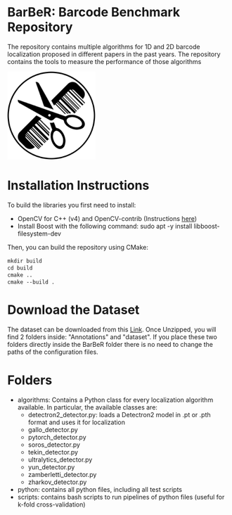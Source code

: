 # BarBeR: Barcode Benchmark Repository
The repository contains multiple algorithms for 1D and 2D barcode localization proposed in different papers in the past years. The repository contains the tools to measure the performance of those algorithms


<img src='./logo.png' width='200'>

# Installation Instructions
To build the libraries you first need to install:
- OpenCV for C++ (v4) and OpenCV-contrib (Instructions [here](https://docs.opencv.org/4.x/d7/d9f/tutorial_linux_install.html)) 
- Install Boost with the following command: sudo apt -y install libboost-filesystem-dev

Then, you can build the repository using CMake:
```
mkdir build
cd build
cmake ..
cmake --build .
```

# Download the Dataset
The dataset can be downloaded from this [Link](https://unimore365-my.sharepoint.com/:f:/g/personal/319554_unimore_it/EpO-JIoN9HlJlvLBB4cZhREBTTiScfGMg6t1s68ifrtHMQ?e=gRHz0T).
Once Unzipped, you will find 2 folders inside: "Annotations" and "dataset". If you place these two folders directly inside the BarBeR folder there is no need to change the paths of the configuration files.

# Folders
* algorithms: Contains a Python class for every localization algorithm available. In particular, the available classes are:
  - detectron2_detector.py: loads a Detectron2 model in .pt or .pth format and uses it for localization
  - gallo_detector.py
  - pytorch_detector.py
  - soros_detector.py
  - tekin_detector.py
  - ultralytics_detector.py
  - yun_detector.py
  - zamberletti_detector.py
  - zharkov_detector.py
* python: contains all python files, including all test scripts
* scripts: contains bash scripts to run pipelines of python files (useful for k-fold cross-validation)
